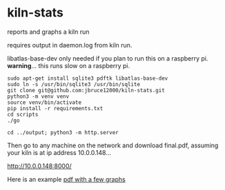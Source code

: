 # kiln-stats

reports and graphs a kiln run

requires output in daemon.log from kiln run.

libatlas-base-dev only needed if you plan to run this on a raspberry pi.
**warning**... this runs slow on a raspberry pi.

```
sudo apt-get install sqlite3 pdftk libatlas-base-dev
sudo ln -s /usr/bin/sqlite3 /usr/bin/sqlite
git clone git@github.com:jbruce12000/kiln-stats.git
python3 -m venv venv
source venv/bin/activate
pip install -r requirements.txt
cd scripts
./go
```

```
cd ../output; python3 -m http.server
```

Then go to any machine on the network and download final.pdf, assuming your kiln is at ip address 10.0.0.148...

http://10.0.0.148:8000/

Here is an example [pdf with a few graphs](https://github.com/jbruce12000/kiln-stats/blob/main/output/final.pdf)
